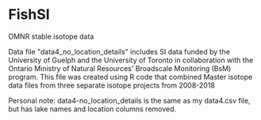 # FishSI
OMNR stable isotope data

Data file "data4_no_location_details" includes SI data funded by the University of Guelph and the University of Toronto in collaboration with the Ontario Ministry of Natural Resources' Broadscale Monitoring (BsM) program. This file was created using R code that combined Master isotope data files from three separate isotope projects from 2008-2018

Personal note: data4-no_location_details is the same as my data4.csv file, but has lake names and location columns removed.
